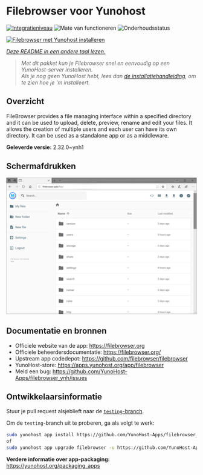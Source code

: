 <!--
NB: Deze README is automatisch gegenereerd door <https://github.com/YunoHost/apps/tree/master/tools/readme_generator>
Hij mag NIET handmatig aangepast worden.
-->

# Filebrowser voor Yunohost

[![Integratieniveau](https://apps.yunohost.org/badge/integration/filebrowser)](https://ci-apps.yunohost.org/ci/apps/filebrowser/)
![Mate van functioneren](https://apps.yunohost.org/badge/state/filebrowser)
![Onderhoudsstatus](https://apps.yunohost.org/badge/maintained/filebrowser)

[![Filebrowser met Yunohost installeren](https://install-app.yunohost.org/install-with-yunohost.svg)](https://install-app.yunohost.org/?app=filebrowser)

*[Deze README in een andere taal lezen.](./ALL_README.md)*

> *Met dit pakket kun je Filebrowser snel en eenvoudig op een YunoHost-server installeren.*  
> *Als je nog geen YunoHost hebt, lees dan [de installatiehandleiding](https://yunohost.org/install), om te zien hoe je 'm installeert.*

## Overzicht

FileBrowser provides a file managing interface within a specified directory and it can be used to upload, delete, preview, rename and edit your files. It allows the creation of multiple users and each user can have its own directory. It can be used as a standalone app or as a middleware.


**Geleverde versie:** 2.32.0~ynh1

## Schermafdrukken

![Schermafdrukken van Filebrowser](./doc/screenshots/screenshot.PNG)

## Documentatie en bronnen

- Officiele website van de app: <https://filebrowser.org>
- Officiele beheerdersdocumentatie: <https://filebrowser.org/>
- Upstream app codedepot: <https://github.com/filebrowser/filebrowser>
- YunoHost-store: <https://apps.yunohost.org/app/filebrowser>
- Meld een bug: <https://github.com/YunoHost-Apps/filebrowser_ynh/issues>

## Ontwikkelaarsinformatie

Stuur je pull request alsjeblieft naar de [`testing`-branch](https://github.com/YunoHost-Apps/filebrowser_ynh/tree/testing).

Om de `testing`-branch uit te proberen, ga als volgt te werk:

```bash
sudo yunohost app install https://github.com/YunoHost-Apps/filebrowser_ynh/tree/testing --debug
of
sudo yunohost app upgrade filebrowser -u https://github.com/YunoHost-Apps/filebrowser_ynh/tree/testing --debug
```

**Verdere informatie over app-packaging:** <https://yunohost.org/packaging_apps>
